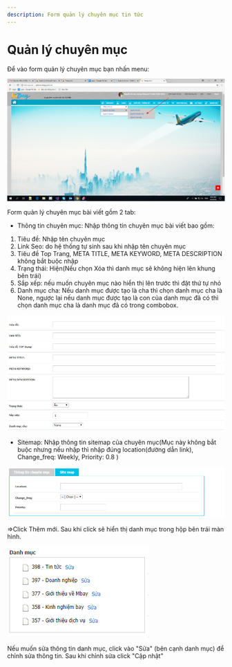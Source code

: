 ```yaml
---
description: Form quản lý chuyên mục tin tức
---
```


# Quản lý chuyên mục

Để vào form quản lý chuyên mục bạn nhấn menu:

![](../../../.gitbook/assets/image%20%2845%29.png)

Form quản lý chuyên mục bài viết gồm 2 tab:

* Thông tin chuyên mục: Nhập thông tin chuyên mục bài viết bao gồm:

1. Tiêu đề: Nhập tên chuyên mục
2. Link Seo: do hệ thống tự sinh sau khi nhập tên chuyên mục
3. Tiêu đề Top Trang, META TITLE, META KEYWORD, META DESCRIPTION không bắt buộc nhập
4. Trạng thái: Hiện\(Nếu chọn Xóa thì danh mục sẽ không hiện lên khung bên trái\)
5. Sắp xếp: nếu muốn chuyên mục nào hiển thị lên trước thì đặt thứ tự nhỏ
6. Danh mục cha: Nếu danh mục được tạo là cha thì chọn danh mục cha là None, ngược lại nếu danh mục được tạo là con của danh mục đã có thì chọn danh mục cha là danh mục đã có trong combobox.

![H&#xEC;nh 1: Nh&#x1EAD;p th&#xF4;ng tin chung chuy&#xEA;n m&#x1EE5;c](../../../.gitbook/assets/image%20%2863%29.png)

* Sitemap: Nhập thông tin sitemap của chuyên mục\(Mục này không bắt buộc nhưng nếu nhập thì nhập đúng location\(đường dẫn link\), Change\_freq: Weekly, Priority: 0.8 \)

![](../../../.gitbook/assets/image%20%2896%29.png)

=&gt;Click Thêm mới. Sau khi click sẽ hiển thị danh mục trong hộp bên trái màn hình.

![H&#xEC;nh 2: Th&#xF4;ng tin danh m&#x1EE5;c](../../../.gitbook/assets/image%20%2866%29.png)

Nếu muốn sửa thông tin danh mục, click vào "Sửa" \(bên cạnh danh mục\) để chỉnh sửa thông tin. Sau khi chỉnh sửa click "Cập nhật"

  




